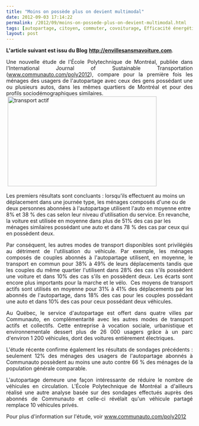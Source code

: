 ```yaml
---
title: "Moins on possède plus on devient multimodal"
date: 2012-09-03 17:14:22
permalink: /2012/09/moins-on-possede-plus-on-devient-multimodal.html
tags: [autopartage, citoyen, commuter, covoiturage, Efficacité énergétique, internet, multimodes, Service de mobilité]
layout: post
---
```


<p style="text-align: justify"><strong>L'article suivant est issu du Blog</strong> <a href="http://envillesansmavoiture.com" target="_blank"><strong>http://envillesansmavoiture.com</strong></a>. </p> <p style="text-align: justify">Une nouvelle étude de l'École Polytechnique de Montréal, publiée dans l'International Journal of Sustainable Transportation (<a href="http://www.communauto.com/poly2012" title="http://www.communauto.com/poly2012">www.communauto.com/poly2012</a>), compare pour la première fois les ménages des usagers de l'autopartage avec ceux des gens possédant une ou plusieurs autos, dans les mêmes quartiers de Montréal et pour des profils sociodémographiques similaires.<br /> <a href="http://envillesansmavoiture.com/2012/08/24/moins-de-deplacements-en-auto-quand-on-en-partage-une/graph/" rel="attachment wp-att-647"><img alt="transport actif" height="243" src="http://envillesansmavoiture.com/wp-content/uploads/2012/08/graph.png" style="margin-left: auto;margin-right: auto" width="402" /></a></p> <p style="text-align: justify"> </p>  <!--more-->  Les premiers résultats sont concluants : lorsqu'ils effectuent au moins un déplacement dans une journée type, les ménages composés d'une ou de deux personnes abonnées à l'autopartage utilisent l'auto en moyenne entre 8% et 38 % des cas selon leur niveau d'utilisation du service. En revanche, la voiture est utilisée en moyenne dans plus de 51% des cas par les ménages similaires possédant une auto et dans 78 % des cas par ceux qui en possèdent deux. <p style="text-align: justify">Par conséquent, les autres modes de transport disponibles sont privilégiés au détriment de l'utilisation du véhicule. Par exemple, les ménages composés de couples abonnés à l'autopartage utilisent, en moyenne, le transport en commun pour 38% à 49% de leurs déplacements tandis que les couples du même quartier l'utilisent dans 28% des cas s'ils possèdent une voiture et dans 10% des cas s'ils en possèdent deux. Les écarts sont encore plus importants pour la marche et le vélo.  Ces moyens de transport actifs sont utilisés en moyenne pour 31% à 41% des déplacements par les abonnés de l'autopartage, dans 18% des cas pour les couples possédant une auto et dans 10% des cas pour ceux possédant deux véhicules.</p> <p style="text-align: justify">Au Québec, le service d'autopartage est offert dans quatre villes par Communauto, en complémentarité avec les autres modes de transport actifs et collectifs. Cette entreprise à vocation sociale, urbanistique et environnementale dessert plus de 26 000 usagers grâce à un parc d'environ 1 200 véhicules, dont des voitures entièrement électriques.</p> <p style="text-align: justify">L'étude récente confirme également les résultats de sondages précédents : seulement 12% des ménages des usagers de l'autopartage abonnés à Communauto possèdent au moins une auto contre 66 % des ménages de la population générale comparable.</p> <p style="text-align: justify">L'autopartage demeure une façon intéressante de réduire le nombre de véhicules en circulation. L'École Polytechnique de Montréal a d'ailleurs réalisé une autre analyse basée sur des sondages effectués auprès des abonnés de Communauto et celle-ci révélait qu'un véhicule partagé remplace 10 véhicules privés.</p> <p style="text-align: justify">Pour plus d'information sur l'étude, voir <a href="http://www.communauto.com/poly2012">www.communauto.com/poly2012</a></p>
